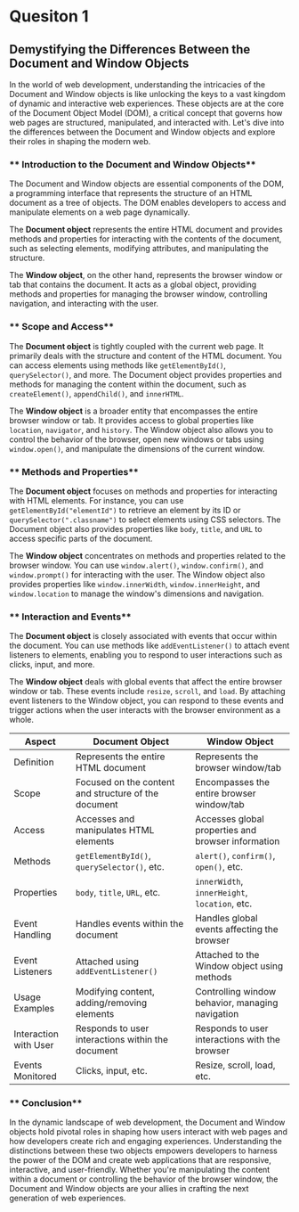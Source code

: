 


# Quesiton 1

## Demystifying the Differences Between the Document and Window Objects

In the world of web development, understanding the intricacies of the Document and Window objects is like unlocking the keys to a vast kingdom of dynamic and interactive web experiences. These objects are at the core of the Document Object Model (DOM), a critical concept that governs how web pages are structured, manipulated, and interacted with. Let's dive into the differences between the Document and Window objects and explore their roles in shaping the modern web.

### ** Introduction to the Document and Window Objects**

The Document and Window objects are essential components of the DOM, a programming interface that represents the structure of an HTML document as a tree of objects. The DOM enables developers to access and manipulate elements on a web page dynamically.

The **Document object** represents the entire HTML document and provides methods and properties for interacting with the contents of the document, such as selecting elements, modifying attributes, and manipulating the structure.

The **Window object**, on the other hand, represents the browser window or tab that contains the document. It acts as a global object, providing methods and properties for managing the browser window, controlling navigation, and interacting with the user.

### ** Scope and Access**

The **Document object** is tightly coupled with the current web page. It primarily deals with the structure and content of the HTML document. You can access elements using methods like `getElementById()`, `querySelector()`, and more. The Document object provides properties and methods for managing the content within the document, such as `createElement()`, `appendChild()`, and `innerHTML`.

The **Window object** is a broader entity that encompasses the entire browser window or tab. It provides access to global properties like `location`, `navigator`, and `history`. The Window object also allows you to control the behavior of the browser, open new windows or tabs using `window.open()`, and manipulate the dimensions of the current window.

### ** Methods and Properties**

The **Document object** focuses on methods and properties for interacting with HTML elements. For instance, you can use `getElementById("elementId")` to retrieve an element by its ID or `querySelector(".classname")` to select elements using CSS selectors. The Document object also provides properties like `body`, `title`, and `URL` to access specific parts of the document.

The **Window object** concentrates on methods and properties related to the browser window. You can use `window.alert()`, `window.confirm()`, and `window.prompt()` for interacting with the user. The Window object also provides properties like `window.innerWidth`, `window.innerHeight`, and `window.location` to manage the window's dimensions and navigation.

### ** Interaction and Events**

The **Document object** is closely associated with events that occur within the document. You can use methods like `addEventListener()` to attach event listeners to elements, enabling you to respond to user interactions such as clicks, input, and more.

The **Window object** deals with global events that affect the entire browser window or tab. These events include `resize`, `scroll`, and `load`. By attaching event listeners to the Window object, you can respond to these events and trigger actions when the user interacts with the browser environment as a whole.



| Aspect                  | Document Object                                       | Window Object                                       |
|-------------------------|--------------------------------------------------------|-----------------------------------------------------|
| Definition              | Represents the entire HTML document                   | Represents the browser window/tab                  |
| Scope                   | Focused on the content and structure of the document | Encompasses the entire browser window/tab          |
| Access                  | Accesses and manipulates HTML elements                | Accesses global properties and browser information |
| Methods                 | `getElementById()`, `querySelector()`, etc.          | `alert()`, `confirm()`, `open()`, etc.              |
| Properties              | `body`, `title`, `URL`, etc.                         | `innerWidth`, `innerHeight`, `location`, etc.      |
| Event Handling         | Handles events within the document                   | Handles global events affecting the browser       |
| Event Listeners        | Attached using `addEventListener()`                | Attached to the Window object using methods       |
| Usage Examples         | Modifying content, adding/removing elements          | Controlling window behavior, managing navigation  |
| Interaction with User  | Responds to user interactions within the document    | Responds to user interactions with the browser    |
| Events Monitored       | Clicks, input, etc.                                 | Resize, scroll, load, etc.                        |


### ** Conclusion**

In the dynamic landscape of web development, the Document and Window objects hold pivotal roles in shaping how users interact with web pages and how developers create rich and engaging experiences. Understanding the distinctions between these two objects empowers developers to harness the power of the DOM and create web applications that are responsive, interactive, and user-friendly. Whether you're manipulating the content within a document or controlling the behavior of the browser window, the Document and Window objects are your allies in crafting the next generation of web experiences.